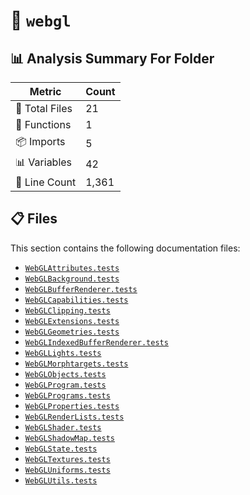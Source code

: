 # 📁 `webgl`

## 📊 Analysis Summary For Folder

| Metric | Count |
|--------|-------|
| 📁 Total Files | 21 |
| 🔧 Functions | 1 |
| 📦 Imports | 5 |
| 📊 Variables | 42 |
| 🔢 Line Count | 1,361 |


## 📋 Files

This section contains the following documentation files:

- [`WebGLAttributes.tests`](./WebGLAttributes.tests.md)
- [`WebGLBackground.tests`](./WebGLBackground.tests.md)
- [`WebGLBufferRenderer.tests`](./WebGLBufferRenderer.tests.md)
- [`WebGLCapabilities.tests`](./WebGLCapabilities.tests.md)
- [`WebGLClipping.tests`](./WebGLClipping.tests.md)
- [`WebGLExtensions.tests`](./WebGLExtensions.tests.md)
- [`WebGLGeometries.tests`](./WebGLGeometries.tests.md)
- [`WebGLIndexedBufferRenderer.tests`](./WebGLIndexedBufferRenderer.tests.md)
- [`WebGLLights.tests`](./WebGLLights.tests.md)
- [`WebGLMorphtargets.tests`](./WebGLMorphtargets.tests.md)
- [`WebGLObjects.tests`](./WebGLObjects.tests.md)
- [`WebGLProgram.tests`](./WebGLProgram.tests.md)
- [`WebGLPrograms.tests`](./WebGLPrograms.tests.md)
- [`WebGLProperties.tests`](./WebGLProperties.tests.md)
- [`WebGLRenderLists.tests`](./WebGLRenderLists.tests.md)
- [`WebGLShader.tests`](./WebGLShader.tests.md)
- [`WebGLShadowMap.tests`](./WebGLShadowMap.tests.md)
- [`WebGLState.tests`](./WebGLState.tests.md)
- [`WebGLTextures.tests`](./WebGLTextures.tests.md)
- [`WebGLUniforms.tests`](./WebGLUniforms.tests.md)
- [`WebGLUtils.tests`](./WebGLUtils.tests.md)